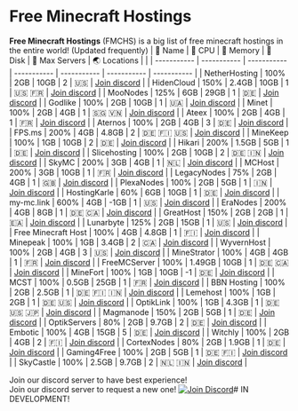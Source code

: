 # Free Minecraft Hostings
**Free Minecraft Hostings** (FMCHS) is a big list of free minecraft hostings in the entire world! (Updated frequently)
| 👀 Name | 💪 CPU | 🧠 Memory | 💼 Disk | 🎩 Max Servers | 🌏 Locations | |
| ----------- | ----------- | ----------- | ----------- | ----------- | ----------- | ----------- |
| NetherHosting | 100% | 2GB | 10GB | 2 | 🇺🇸 | [Join discord](https://www.google.com) |
| HidenCloud | 150% | 2.4GB | 10GB | 1 | 🇺🇸 🇫🇷 | [Join discord](https://www.google.com) |
| MooNodes | 125% | 6GB | 29GB | 1 | 🇩🇪 | [Join discord](https://www.google.com) |
| Godlike | 100% | 2GB | 10GB | 1 | 🇺🇦 | [Join discord](https://www.google.com) |
| Minet | 100% | 2GB | 4GB | 1 | 🇸🇬 🇻🇳 | [Join discord](https://www.google.com) |
| Ateex | 100% | 2GB | 4GB | 1 | 🇫🇷 | [Join discord](https://www.google.com) |
| Aternos | 100% | 2GB | 4GB | 3 | 🇩🇪 | [Join discord](https://www.google.com) |
| FPS.ms | 200% | 4GB | 4.8GB | 2 | 🇩🇪 🇫🇮 🇺🇸 | [Join discord](https://www.google.com) |
| MineKeep | 100% | 1GB | 10GB | 2 | 🇩🇪 | [Join discord](https://www.google.com) |
| Hikari | 200% | 1.5GB | 5GB | 1 | 🇩🇪 | [Join discord](https://www.google.com) |
| Slicehosting | 100% | 2GB | 10GB | 2 | 🇩🇪 🇮🇳 | [Join discord](https://www.google.com) |
| SkyMC | 200% | 3GB | 4GB | 1 | 🇳🇱 | [Join discord](https://www.google.com) |
| MCHost | 200% | 3GB | 10GB | 1 | 🇫🇷 | [Join discord](https://www.google.com) |
| LegacyNodes | 75% | 2GB | 4GB | 1 | 🇬🇧 | [Join discord](https://www.google.com) |
| PlexaNodes | 100% | 2GB | 5GB | 1 | 🇮🇳 | [Join discord](https://www.google.com) |
| HostingKarle | 60% | 6GB | 10GB | 1 | 🇩🇪 | [Join discord](https://www.google.com) |
| my-mc.link | 600% | 4GB | -1GB | 1 | 🇺🇸 | [Join discord](https://www.google.com) |
| EraNodes | 200% | 4GB | 8GB | 1 | 🇩🇪 🇨🇦 | [Join discord](https://www.google.com) |
| GreatHost | 150% | 2GB | 2GB | 1 | 🇪🇦 | [Join discord](https://www.google.com) |
| Lunarbyte | 125% | 2GB | 15GB | 1 | 🇺🇸 | [Join discord](https://www.google.com) |
| Free Minecraft Host | 100% | 4GB | 4.8GB | 1 | 🇫🇮 | [Join discord](https://www.google.com) |
| Minepeak | 100% | 1GB | 3.4GB | 2 | 🇨🇦 | [Join discord](https://www.google.com) |
| WyvernHost | 100% | 2GB | 4GB | 3 | 🇺🇸 | [Join discord](https://www.google.com) |
| MineStrator | 100% | 4GB | 4GB | 1 | 🇫🇷 | [Join discord](https://www.google.com) |
| FreeMCServer | 100% | 1.49GB | 10GB | 1 | 🇩🇪 🇨🇦 | [Join discord](https://www.google.com) |
| MineFort | 100% | 1GB | 10GB | -1 | 🇩🇪 | [Join discord](https://www.google.com) |
| MCST | 100% | 0.5GB | 25GB | 1 | 🇫🇷 | [Join discord](https://www.google.com) |
| BBN Hosting | 100% | 2GB | 2.5GB | 1 | 🇩🇪 🇫🇮 🇮🇳 | [Join discord](https://www.google.com) |
| Lemehost | 100% | 1GB | 2GB | 1 | 🇩🇪 🇺🇸 | [Join discord](https://www.google.com) |
| OptikLink | 100% | 1GB | 4.3GB | 1 | 🇩🇪 🇺🇸 🇯🇵 | [Join discord](https://www.google.com) |
| Magmanode | 150% | 2GB | 5GB | 1 | 🇩🇪 | [Join discord](https://www.google.com) |
| OptikServers | 80% | 2GB | 9.7GB | 2 | 🇩🇪 | [Join discord](https://www.google.com) |
| Embotic | 100% | 4GB | 15GB | 5 | 🇩🇪 | [Join discord](https://www.google.com) |
| Witchly | 100% | 2GB | 4GB | 2 | 🇫🇮 | [Join discord](https://www.google.com) |
| CortexNodes | 80% | 2GB | 1.9GB | 1 | 🇩🇪 | [Join discord](https://www.google.com) |
| Gaming4Free | 100% | 2GB | 5GB | 1 | 🇩🇪 🇫🇮 | [Join discord](https://www.google.com) |
| SkyCastle | 100% | 2.5GB | 9.7GB | 2 | 🇳🇱 🇮🇳 | [Join discord](https://www.google.com) |

Join our discord server to have best experience!\
Join our discord server to request a new one!
[![Join Discord](https://miro.medium.com/v2/resize:fit:800/1*_AsB_hCguMYC-wEG2Bidmw.png)](https://discord.gg/9NMhteWZYc)# IN DEVELOPMENT!